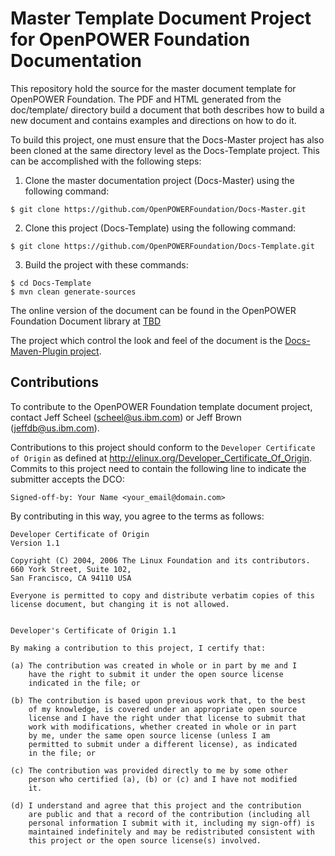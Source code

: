# Master Template Document Project for OpenPOWER Foundation Documentation
This repository hold the source for the master document template for 
OpenPOWER Foundation. The PDF and HTML generated from the doc/template/ 
directory build a document that both describes how to build a new
document and contains examples and directions on how to do it.

To build this project, one must ensure that the Docs-Master project has
also been cloned at the same directory level as the Docs-Template project.
This can be accomplished with the following steps:

1. Clone the master documentation project (Docs-Master) using the following command:

  ```
  $ git clone https://github.com/OpenPOWERFoundation/Docs-Master.git
  ```
  
2. Clone this project (Docs-Template) using the following command:

  ```
  $ git clone https://github.com/OpenPOWERFoundation/Docs-Template.git
  ```
  
3. Build the project with these commands:
  ```
  $ cd Docs-Template
  $ mvn clean generate-sources
  ```

The online version of the document can be found in the OpenPOWER Foundation
Document library at [TBD](http://openpowerfoundation.org/docs)

The project which control the look and feel of the document is the 
[Docs-Maven-Plugin project](https://github.com/OpenPOWERFoundation/Docs-Maven-Plugin).

## Contributions
To contribute to the OpenPOWER Foundation template document project, contact Jeff Scheel \([scheel@us.ibm.com](mailto://scheel@us.ibm.com)\) or 
Jeff Brown \([jeffdb@us.ibm.com](mailto://jeffdb@us.ibm.com)\).

Contributions to this project should conform to the `Developer Certificate
of Origin` as defined at http://elinux.org/Developer_Certificate_Of_Origin.
Commits to this project need to contain the following line to indicate
the submitter accepts the DCO:
```
Signed-off-by: Your Name <your_email@domain.com>
```
By contributing in this way, you agree to the terms as follows:
```
Developer Certificate of Origin
Version 1.1

Copyright (C) 2004, 2006 The Linux Foundation and its contributors.
660 York Street, Suite 102,
San Francisco, CA 94110 USA

Everyone is permitted to copy and distribute verbatim copies of this
license document, but changing it is not allowed.


Developer's Certificate of Origin 1.1

By making a contribution to this project, I certify that:

(a) The contribution was created in whole or in part by me and I
    have the right to submit it under the open source license
    indicated in the file; or

(b) The contribution is based upon previous work that, to the best
    of my knowledge, is covered under an appropriate open source
    license and I have the right under that license to submit that
    work with modifications, whether created in whole or in part
    by me, under the same open source license (unless I am
    permitted to submit under a different license), as indicated
    in the file; or

(c) The contribution was provided directly to me by some other
    person who certified (a), (b) or (c) and I have not modified
    it.

(d) I understand and agree that this project and the contribution
    are public and that a record of the contribution (including all
    personal information I submit with it, including my sign-off) is
    maintained indefinitely and may be redistributed consistent with
    this project or the open source license(s) involved.
```

